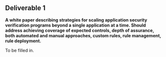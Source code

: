 ## **Deliverable 1**

**A white paper describing strategies for scaling application security
verification programs beyond a single application at a time. Should
address achieving coverage of expected controls, depth of assurance,
both automated and manual approaches, custom rules, rule management,
rule deployment.**

To be filled in.